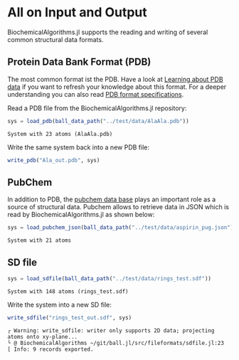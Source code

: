 # All on Input and Output


BiochemicalAlgorithms.jl supports the reading and writing of several common structural data formats.

## Protein Data Bank Format (PDB)

The most common format ist the PDB. Have a look at [Learning about PDB data](https://pdb101.rcsb.org/learn/guide-to-understanding-pdb-data/introduction) if you want to refresh your knowledge about this format. For a deeper understanding you can also read [PDB format specifications](https://mmcif.wwpdb.org/pdbx-mmcif-home-page.html).

Read a PDB file from the BiochemicalAlgorithms.jl repository:

``` julia
sys = load_pdb(ball_data_path("../test/data/AlaAla.pdb"))
```

    System with 23 atoms (AlaAla.pdb)

Write the same system back into a new PDB file:

``` julia
write_pdb("Ala_out.pdb", sys)
```

## PubChem

In addition to PDB, the [pubchem data base](https://pubchem.ncbi.nlm.nih.gov/) plays an important role as a source of structural data. Pubchem allows to retrieve data in JSON which is read by BiochemicalAlgorithms.jl as shown below:

``` julia
sys = load_pubchem_json(ball_data_path("../test/data/aspirin_pug.json"))
```

    System with 21 atoms

## SD file

``` julia
sys = load_sdfile(ball_data_path("../test/data/rings_test.sdf"))
```

    System with 148 atoms (rings_test.sdf)

Write the system into a new SD file:

``` julia
write_sdfile("rings_test_out.sdf", sys)
```

    ┌ Warning: write_sdfile: writer only supports 2D data; projecting atoms onto xy-plane...
    └ @ BiochemicalAlgorithms ~/git/ball.jl/src/fileformats/sdfile.jl:23
    [ Info: 9 records exported.
